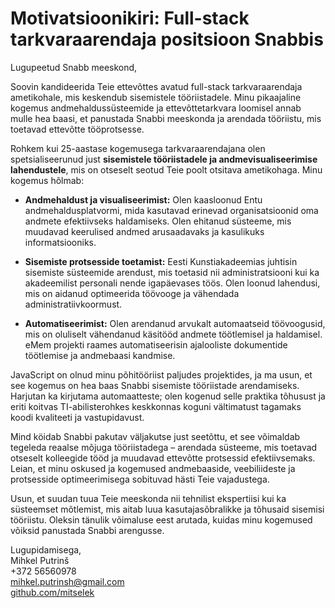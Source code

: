 # Motivatsioonikiri: Full-stack tarkvaraarendaja positsioon Snabbis

Lugupeetud Snabb meeskond,

Soovin kandideerida Teie ettevõttes avatud full-stack tarkvaraarendaja ametikohale, mis keskendub sisemistele tööriistadele. Minu pikaajaline kogemus andmehaldussüsteemide ja ettevõttetarkvara loomisel annab mulle hea baasi, et panustada Snabbi meeskonda ja arendada tööriistu, mis toetavad ettevõtte tööprotsesse.

Rohkem kui 25-aastase kogemusega tarkvaraarendajana olen spetsialiseerunud just **sisemistele tööriistadele ja andmevisualiseerimise lahendustele**, mis on otseselt seotud Teie poolt otsitava ametikohaga. Minu kogemus hõlmab:

- **Andmehaldust ja visualiseerimist:** Olen kaasloonud Entu andmehaldusplatvormi, mida kasutavad erinevad organisatsioonid oma andmete efektiivseks haldamiseks. Olen ehitanud süsteeme, mis muudavad keerulised andmed arusaadavaks ja kasulikuks informatsiooniks.

- **Sisemiste protsesside toetamist:** Eesti Kunstiakadeemias juhtisin sisemiste süsteemide arendust, mis toetasid nii administratsiooni kui ka akadeemilist personali nende igapäevases töös. Olen loonud lahendusi, mis on aidanud optimeerida töövooge ja vähendada administratiivkoormust.

- **Automatiseerimist:** Olen arendanud arvukalt automaatseid töövoogusid, mis on oluliselt vähendanud käsitööd andmete töötlemisel ja haldamisel. eMem projekti raames automatiseerisin ajalooliste dokumentide töötlemise ja andmebaasi kandmise.

JavaScript on olnud minu põhitööriist paljudes projektides, ja ma usun, et see kogemus on hea baas Snabbi sisemiste tööriistade arendamiseks. Harjutan ka kirjutama automaatteste; olen kogenud selle praktika tõhusust ja eriti koitvas TI-abilisterohkes keskkonnas koguni vältimatust tagamaks koodi kvaliteeti ja vastupidavust.

Mind köidab Snabbi pakutav väljakutse just seetõttu, et see võimaldab tegeleda reaalse mõjuga tööriistadega – arendada süsteeme, mis toetavad otseselt kolleegide tööd ja muudavad ettevõtte protsessid efektiivsemaks. Leian, et minu oskused ja kogemused andmebaaside, veebiliideste ja protsesside optimeerimisega sobituvad hästi Teie vajadustega.

Usun, et suudan tuua Teie meeskonda nii tehnilist ekspertiisi kui ka süsteemset mõtlemist, mis aitab luua kasutajasõbralikke ja tõhusaid sisemisi tööriistu. Oleksin tänulik võimaluse eest arutada, kuidas minu kogemused võiksid panustada Snabbi arengusse.

Lugupidamisega,  
Mihkel Putrinš  
+372 56560978  
[mihkel.putrinsh@gmail.com](mailto:mihkel.putrinsh@gmail.com)  
[github.com/mitselek](https://github.com/mitselek)
